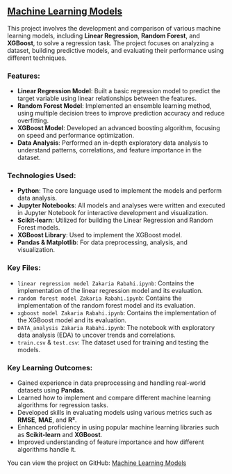 ## [Machine Learning Models](https://github.com/yourusername/MachineLearningModels)

This project involves the development and comparison of various machine learning models, including **Linear Regression**, **Random Forest**, and **XGBoost**, to solve a regression task. The project focuses on analyzing a dataset, building predictive models, and evaluating their performance using different techniques.

### Features:
- **Linear Regression Model**: Built a basic regression model to predict the target variable using linear relationships between the features.
- **Random Forest Model**: Implemented an ensemble learning method, using multiple decision trees to improve prediction accuracy and reduce overfitting.
- **XGBoost Model**: Developed an advanced boosting algorithm, focusing on speed and performance optimization.
- **Data Analysis**: Performed an in-depth exploratory data analysis to understand patterns, correlations, and feature importance in the dataset.

### Technologies Used:
- **Python**: The core language used to implement the models and perform data analysis.
- **Jupyter Notebooks**: All models and analyses were written and executed in Jupyter Notebook for interactive development and visualization.
- **Scikit-learn**: Utilized for building the Linear Regression and Random Forest models.
- **XGBoost Library**: Used to implement the XGBoost model.
- **Pandas & Matplotlib**: For data preprocessing, analysis, and visualization.

### Key Files:
- `linear regression model Zakaria Rabahi.ipynb`: Contains the implementation of the linear regression model and its evaluation.
- `random forest model Zakaria Rabahi.ipynb`: Contains the implementation of the random forest model and its evaluation.
- `xgboost model Zakaria Rabahi.ipynb`: Contains the implementation of the XGBoost model and its evaluation.
- `DATA_analysis Zakaria Rabahi.ipynb`: The notebook with exploratory data analysis (EDA) to uncover trends and correlations.
- `train.csv` & `test.csv`: The dataset used for training and testing the models.

### Key Learning Outcomes:
- Gained experience in data preprocessing and handling real-world datasets using **Pandas**.
- Learned how to implement and compare different machine learning algorithms for regression tasks.
- Developed skills in evaluating models using various metrics such as **RMSE**, **MAE**, and **R²**.
- Enhanced proficiency in using popular machine learning libraries such as **Scikit-learn** and **XGBoost**.
- Improved understanding of feature importance and how different algorithms handle it.

You can view the project on GitHub: [Machine Learning Models](https://github.com/ZakariaRabahi/MachineLearningModels)
